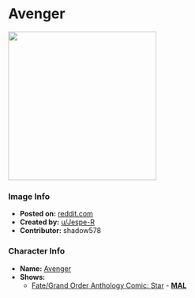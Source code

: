 # Avenger

<img src="https://raw.githubusercontent.com/shadow578/Project-Padoru/master/Padoru/U_Jespe-R/fate-jeanne-darc-alter.png" height="300">

### Image Info
* **Posted on:**     [reddit.com](https://www.reddit.com/r/Padoru/comments/f7va6l/daily_padoru_53_jeanne_darc_alter_fate/)
* **Created by:**    [u/Jespe-R](https://github.com/shadow578/Project-Padoru/blob/master/table-of-contents/creators/uJespeR.md)
* **Contributor:**   shadow578

### Character Info
* **Name:**   [Avenger](https://myanimelist.net/character/154038)
* **Shows:**
  * [Fate/Grand Order Anthology Comic: Star](https://github.com/shadow578/Project-Padoru/blob/master/table-of-contents/shows/FateGrandOrderAnthologyComicStar.md) - [__MAL__](https://myanimelist.net/manga/96890/Fate_Grand_Order_Anthology_Comic__Star)


